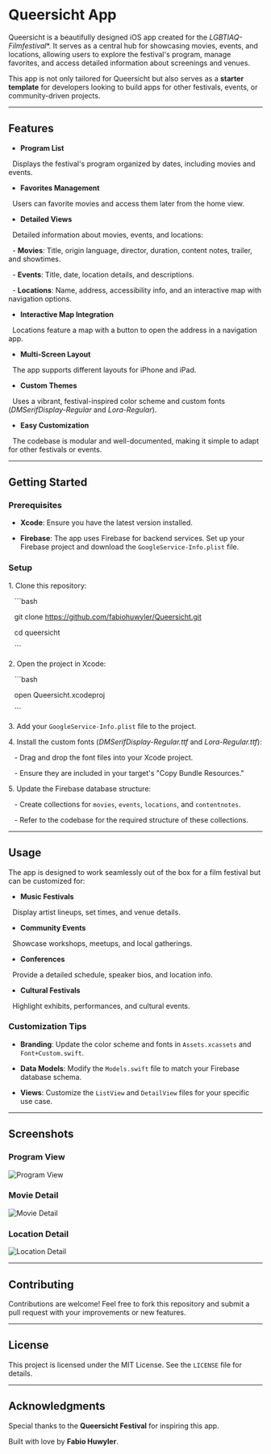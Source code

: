 # Queersicht App

Queersicht is a beautifully designed iOS app created for the **LGBTIAQ*-Filmfestival**. It serves as a central hub for showcasing movies, events, and locations, allowing users to explore the festival's program, manage favorites, and access detailed information about screenings and venues.

This app is not only tailored for Queersicht but also serves as a **starter template** for developers looking to build apps for other festivals, events, or community-driven projects.

---

## Features

- **Program List**  

  Displays the festival's program organized by dates, including movies and events.

- **Favorites Management**  

  Users can favorite movies and access them later from the home view.

- **Detailed Views**  

  Detailed information about movies, events, and locations:

  - **Movies**: Title, origin language, director, duration, content notes, trailer, and showtimes.

  - **Events**: Title, date, location details, and descriptions.

  - **Locations**: Name, address, accessibility info, and an interactive map with navigation options.

- **Interactive Map Integration**  

  Locations feature a map with a button to open the address in a navigation app.

- **Multi-Screen Layout**  

  The app supports different layouts for iPhone and iPad.

- **Custom Themes**  

  Uses a vibrant, festival-inspired color scheme and custom fonts (*DMSerifDisplay-Regular* and *Lora-Regular*).

- **Easy Customization**  

  The codebase is modular and well-documented, making it simple to adapt for other festivals or events.

---

## Getting Started

### Prerequisites

- **Xcode**: Ensure you have the latest version installed.

- **Firebase**: The app uses Firebase for backend services. Set up your Firebase project and download the `GoogleService-Info.plist` file.

### Setup

1\. Clone this repository:

   ```bash

   git clone https://github.com/fabiohuwyler/Queersicht.git

   cd queersicht

   ```

2\. Open the project in Xcode:

   ```bash

   open Queersicht.xcodeproj

   ```

3\. Add your `GoogleService-Info.plist` file to the project.

4\. Install the custom fonts (*DMSerifDisplay-Regular.ttf* and *Lora-Regular.ttf*):

   - Drag and drop the font files into your Xcode project.

   - Ensure they are included in your target's "Copy Bundle Resources."

5\. Update the Firebase database structure:

   - Create collections for `movies`, `events`, `locations`, and `contentnotes`.

   - Refer to the codebase for the required structure of these collections.

---

## Usage

The app is designed to work seamlessly out of the box for a film festival but can be customized for:

- **Music Festivals**  

  Display artist lineups, set times, and venue details.

- **Community Events**  

  Showcase workshops, meetups, and local gatherings.

- **Conferences**  

  Provide a detailed schedule, speaker bios, and location info.

- **Cultural Festivals**  

  Highlight exhibits, performances, and cultural events.

### Customization Tips

- **Branding**: Update the color scheme and fonts in `Assets.xcassets` and `Font+Custom.swift`.

- **Data Models**: Modify the `Models.swift` file to match your Firebase database schema.

- **Views**: Customize the `ListView` and `DetailView` files for your specific use case.

---

## Screenshots

### Program View

![Program View](path/to/screenshot1.png)

### Movie Detail

![Movie Detail](path/to/screenshot2.png)

### Location Detail

![Location Detail](path/to/screenshot3.png)

---

## Contributing

Contributions are welcome! Feel free to fork this repository and submit a pull request with your improvements or new features.

---

## License

This project is licensed under the MIT License. See the `LICENSE` file for details.

---

## Acknowledgments

Special thanks to the **Queersicht Festival** for inspiring this app.  

Built with love by **Fabio Huwyler**.

